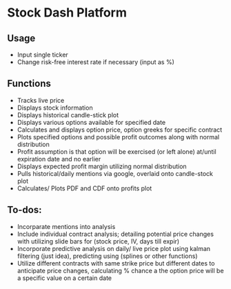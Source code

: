 # Stock Dash Platform

## Usage
- Input single ticker
- Change risk-free interest rate if necessary (input as %)

## Functions
- Tracks live price
- Displays stock information
- Displays historical candle-stick plot
- Displays various options available for specified date
- Calculates and displays option price, option greeks for specific contract
- Plots specified options and possible profit outcomes along with normal distribution
- Profit assumption is that option will be exercised (or left alone) at/until expiration date and no earlier
- Displays expected profit margin utilizing normal distribution
- Pulls historical/daily mentions via google, overlaid onto candle-stock plot
- Calculates/ Plots PDF and CDF onto profits plot

## To-dos:
- Incorparate mentions into analysis
- Include individual contract analysis; detailing potential price changes with utilizing slide bars for (stock price, IV, days till expir)
- Incorporate predictive analysis on daily/ live price plot using kalman filtering (just idea), predicting using (splines or other functions)
- Utilize different contracts with same strike price but different dates to anticipate price changes, calculating % chance a the option price will be a specific value on a certain date
